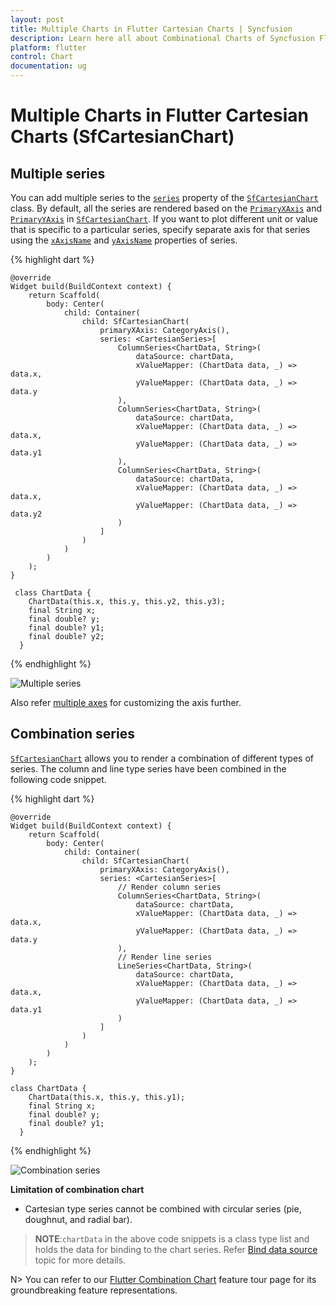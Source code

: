 ```yaml
---
layout: post
title: Multiple Charts in Flutter Cartesian Charts | Syncfusion 
description: Learn here all about Combinational Charts of Syncfusion Flutter Cartesian Charts (SfCartesianChart) widget and more.
platform: flutter
control: Chart
documentation: ug
---
```


# Multiple Charts in Flutter Cartesian Charts (SfCartesianChart)


## Multiple series

You can add multiple series to the [`series`](https://pub.dev/documentation/syncfusion_flutter_charts/latest/charts/SfCartesianChart/series.html) property of the [`SfCartesianChart`](https://pub.dev/documentation/syncfusion_flutter_charts/latest/charts/SfCartesianChart-class.html) class. By default, all the series are rendered based on the [`PrimaryXAxis`](https://pub.dev/documentation/syncfusion_flutter_charts/latest/charts/SfCartesianChart/primaryXAxis.html) and [`PrimaryYAxis`](https://pub.dev/documentation/syncfusion_flutter_charts/latest/charts/SfCartesianChart/primaryYAxis.html) in [`SfCartesianChart`](https://pub.dev/documentation/syncfusion_flutter_charts/latest/charts/SfCartesianChart-class.html). If you want to plot different unit or value that is specific to a particular series, specify separate axis for that series using the [`xAxisName`](https://pub.dev/documentation/syncfusion_flutter_charts/latest/charts/CartesianSeries/xAxisName.html) and [`yAxisName`](https://pub.dev/documentation/syncfusion_flutter_charts/latest/charts/CartesianSeries/yAxisName.html) properties of series.

{% highlight dart %} 

    @override
    Widget build(BuildContext context) {
        return Scaffold(
            body: Center(
                child: Container(
                    child: SfCartesianChart(
                        primaryXAxis: CategoryAxis(),
                        series: <CartesianSeries>[
                            ColumnSeries<ChartData, String>(
                                dataSource: chartData,
                                xValueMapper: (ChartData data, _) => data.x,
                                yValueMapper: (ChartData data, _) => data.y
                            ),
                            ColumnSeries<ChartData, String>(
                                dataSource: chartData,
                                xValueMapper: (ChartData data, _) => data.x,
                                yValueMapper: (ChartData data, _) => data.y1
                            ),
                            ColumnSeries<ChartData, String>(
                                dataSource: chartData,
                                xValueMapper: (ChartData data, _) => data.x,
                                yValueMapper: (ChartData data, _) => data.y2
                            )
                        ]
                    )
                )
            )
        );
    }

     class ChartData {
        ChartData(this.x, this.y, this.y2, this.y3);
        final String x;
        final double? y;
        final double? y1;
        final double? y2;
      }

{% endhighlight %}

![Multiple series](images/cartesian-customization/multipleSeriess.jpg)

Also refer [multiple axes](./axis-customization#multiple-axes) for customizing the axis further.

## Combination series

[`SfCartesianChart`](https://pub.dev/documentation/syncfusion_flutter_charts/latest/charts/SfCartesianChart-class.html) allows you to render a combination of different types of series. The column and line type series have been combined in the following code snippet.

{% highlight dart %} 

    @override
    Widget build(BuildContext context) {
        return Scaffold(
            body: Center(
                child: Container(
                    child: SfCartesianChart(
                        primaryXAxis: CategoryAxis(),
                        series: <CartesianSeries>[
                            // Render column series
                            ColumnSeries<ChartData, String>(
                                dataSource: chartData,
                                xValueMapper: (ChartData data, _) => data.x,
                                yValueMapper: (ChartData data, _) => data.y
                            ),
                            // Render line series
                            LineSeries<ChartData, String>(
                                dataSource: chartData,
                                xValueMapper: (ChartData data, _) => data.x,
                                yValueMapper: (ChartData data, _) => data.y1
                            )
                        ]
                    )
                )
            )
        );
    }

    class ChartData {
        ChartData(this.x, this.y, this.y1);
        final String x;
        final double? y;
        final double? y1;
      }

{% endhighlight %}

![Combination series](images/cartesian-customization/combinationseries.jpg)

**Limitation of combination chart**

* Cartesian type series cannot be combined with circular series (pie, doughnut, and radial bar).  

>**NOTE**:`chartData` in the above code snippets is a class type list and holds the data for binding to the chart series. Refer [Bind data source](https://help.syncfusion.com/flutter/cartesian-charts/getting-started#bind-data-source) topic for more details.

N> You can refer to our [Flutter Combination Chart](https://www.syncfusion.com/flutter-widgets/flutter-charts/chart-types/combination-chart) feature tour page for its groundbreaking feature representations.